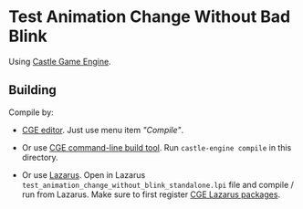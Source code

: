 # Test Animation Change Without Bad Blink

Using [Castle Game Engine](https://castle-engine.io/).

## Building

Compile by:

- [CGE editor](https://castle-engine.io/manual_editor.php). Just use menu item _"Compile"_.

- Or use [CGE command-line build tool](https://castle-engine.io/build_tool). Run `castle-engine compile` in this directory.

- Or use [Lazarus](https://www.lazarus-ide.org/). Open in Lazarus `test_animation_change_without_blink_standalone.lpi` file and compile / run from Lazarus. Make sure to first register [CGE Lazarus packages](https://castle-engine.io/documentation.php).
